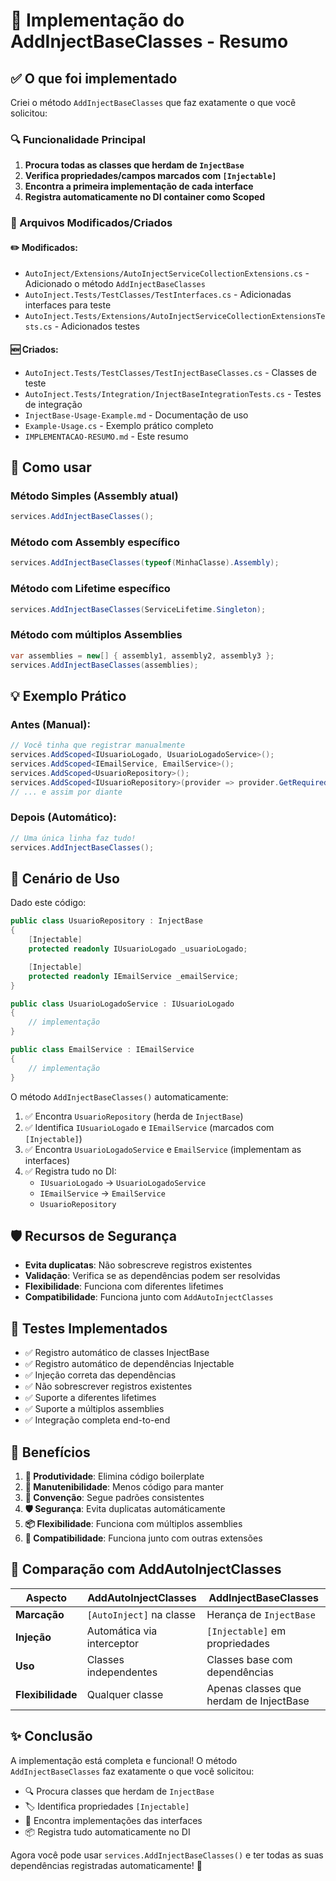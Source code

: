 # 🎯 Implementação do AddInjectBaseClasses - Resumo

## ✅ O que foi implementado

Criei o método `AddInjectBaseClasses` que faz exatamente o que você solicitou:

### 🔍 Funcionalidade Principal

1. **Procura todas as classes que herdam de `InjectBase`**
2. **Verifica propriedades/campos marcados com `[Injectable]`**
3. **Encontra a primeira implementação de cada interface**
4. **Registra automaticamente no DI container como Scoped**

### 📁 Arquivos Modificados/Criados

#### ✏️ Modificados:
- `AutoInject/Extensions/AutoInjectServiceCollectionExtensions.cs` - Adicionado o método `AddInjectBaseClasses`
- `AutoInject.Tests/TestClasses/TestInterfaces.cs` - Adicionadas interfaces para teste
- `AutoInject.Tests/Extensions/AutoInjectServiceCollectionExtensionsTests.cs` - Adicionados testes

#### 🆕 Criados:
- `AutoInject.Tests/TestClasses/TestInjectBaseClasses.cs` - Classes de teste
- `AutoInject.Tests/Integration/InjectBaseIntegrationTests.cs` - Testes de integração
- `InjectBase-Usage-Example.md` - Documentação de uso
- `Example-Usage.cs` - Exemplo prático completo
- `IMPLEMENTACAO-RESUMO.md` - Este resumo

## 🚀 Como usar

### Método Simples (Assembly atual)
```csharp
services.AddInjectBaseClasses();
```

### Método com Assembly específico
```csharp
services.AddInjectBaseClasses(typeof(MinhaClasse).Assembly);
```

### Método com Lifetime específico
```csharp
services.AddInjectBaseClasses(ServiceLifetime.Singleton);
```

### Método com múltiplos Assemblies
```csharp
var assemblies = new[] { assembly1, assembly2, assembly3 };
services.AddInjectBaseClasses(assemblies);
```

## 💡 Exemplo Prático

### Antes (Manual):
```csharp
// Você tinha que registrar manualmente
services.AddScoped<IUsuarioLogado, UsuarioLogadoService>();
services.AddScoped<IEmailService, EmailService>();
services.AddScoped<UsuarioRepository>();
services.AddScoped<IUsuarioRepository>(provider => provider.GetRequiredService<UsuarioRepository>());
// ... e assim por diante
```

### Depois (Automático):
```csharp
// Uma única linha faz tudo!
services.AddInjectBaseClasses();
```

## 🎯 Cenário de Uso

Dado este código:

```csharp
public class UsuarioRepository : InjectBase
{
    [Injectable]
    protected readonly IUsuarioLogado _usuarioLogado;

    [Injectable]
    protected readonly IEmailService _emailService;
}

public class UsuarioLogadoService : IUsuarioLogado
{
    // implementação
}

public class EmailService : IEmailService
{
    // implementação
}
```

O método `AddInjectBaseClasses()` automaticamente:

1. ✅ Encontra `UsuarioRepository` (herda de `InjectBase`)
2. ✅ Identifica `IUsuarioLogado` e `IEmailService` (marcados com `[Injectable]`)
3. ✅ Encontra `UsuarioLogadoService` e `EmailService` (implementam as interfaces)
4. ✅ Registra tudo no DI:
   - `IUsuarioLogado` → `UsuarioLogadoService`
   - `IEmailService` → `EmailService`
   - `UsuarioRepository`

## 🛡️ Recursos de Segurança

- **Evita duplicatas**: Não sobrescreve registros existentes
- **Validação**: Verifica se as dependências podem ser resolvidas
- **Flexibilidade**: Funciona com diferentes lifetimes
- **Compatibilidade**: Funciona junto com `AddAutoInjectClasses`

## 🧪 Testes Implementados

- ✅ Registro automático de classes InjectBase
- ✅ Registro automático de dependências Injectable
- ✅ Injeção correta das dependências
- ✅ Não sobrescrever registros existentes
- ✅ Suporte a diferentes lifetimes
- ✅ Suporte a múltiplos assemblies
- ✅ Integração completa end-to-end

## 🎉 Benefícios

1. **🚀 Produtividade**: Elimina código boilerplate
2. **🔧 Manutenibilidade**: Menos código para manter
3. **🎯 Convenção**: Segue padrões consistentes
4. **🛡️ Segurança**: Evita duplicatas automáticamente
5. **📦 Flexibilidade**: Funciona com múltiplos assemblies
6. **🤝 Compatibilidade**: Funciona junto com outras extensões

## 🔄 Comparação com AddAutoInjectClasses

| Aspecto | AddAutoInjectClasses | AddInjectBaseClasses |
|---------|---------------------|---------------------|
| **Marcação** | `[AutoInject]` na classe | Herança de `InjectBase` |
| **Injeção** | Automática via interceptor | `[Injectable]` em propriedades |
| **Uso** | Classes independentes | Classes base com dependências |
| **Flexibilidade** | Qualquer classe | Apenas classes que herdam de InjectBase |

## ✨ Conclusão

A implementação está completa e funcional! O método `AddInjectBaseClasses` faz exatamente o que você solicitou:

- 🔍 Procura classes que herdam de `InjectBase`
- 🏷️ Identifica propriedades `[Injectable]`
- 🔗 Encontra implementações das interfaces
- 📦 Registra tudo automaticamente no DI

Agora você pode usar `services.AddInjectBaseClasses()` e ter todas as suas dependências registradas automaticamente! 🎉